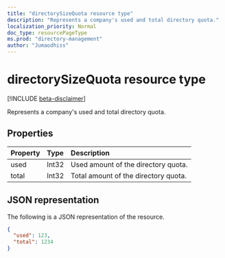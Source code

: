 ```yaml
---
title: "directorySizeQuota resource type"
description: "Represents a company's used and total directory quota."
localization_priority: Normal
doc_type: resourcePageType
ms.prod: "directory-management"
author: "Jumaodhiss"
---
```


# directorySizeQuota resource type

[!INCLUDE [beta-disclaimer](../../includes/beta-disclaimer.md)]

Represents a company's used and total directory quota.

## Properties
| Property   | Type|Description|
|:---------------|:--------|:----------|
|used|Int32| Used amount of the directory quota. |
|total|Int32| Total amount of the directory quota.|

## JSON representation

The following is a JSON representation of the resource.

<!-- {
  "blockType": "resource",
  "optionalProperties": [

  ],
  "@odata.type": "microsoft.graph.directorySizeQuota"
}-->

```json
{
  "used": 123,
  "total": 1234
}
```
